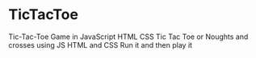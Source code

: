 # TicTacToe
Tic-Tac-Toe Game in JavaScript HTML CSS
Tic Tac Toe or Noughts and crosses using JS HTML and CSS
Run it and then play it 
